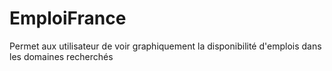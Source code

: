 # EmploiFrance
Permet aux utilisateur de voir graphiquement la disponibilité d'emplois dans les domaines recherchés
